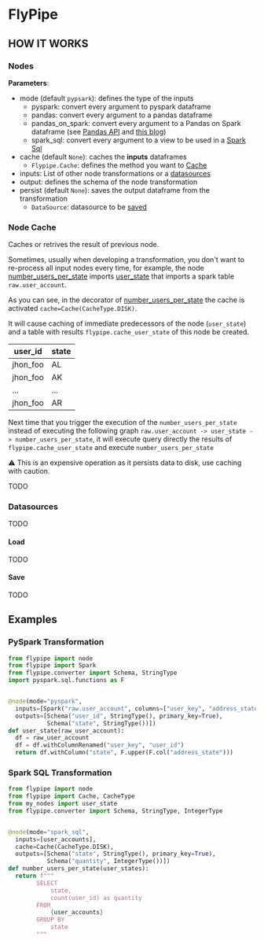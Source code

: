 # FlyPipe

## HOW IT WORKS

### Nodes

**Parameters**:

- mode (default `pypsark`): defines the type of the inputs
   - pyspark: convert every argument to pyspark dataframe
   - pandas: convert every argument to a pandas dataframe
   - pandas_on_spark: convert every argument to a Pandas on Spark dataframe (see [Pandas API](https://spark.apache.org/docs/latest/api/python/user_guide/pandas_on_spark/index.html) and [this blog](https://www.databricks.com/blog/2021/10/04/pandas-api-on-upcoming-apache-spark-3-2.html))
   - spark_sql: convert every argument to a view to be used in a [Spark Sql](#spark-sql-transformation)
- cache (default `None`): caches the **inputs** dataframes
   - `Flypipe.Cache`: defines the method you want to [Cache](#node-cache)
- inputs: List of other node transformations or a [datasources](#datasources)
- output: defines the schema of the node transformation
- persist (default `None`): saves the output dataframe from the transformation
  - `DataSource`: datasource to be [saved](#save)

### Node Cache

Caches or retrives the result of previous node.

Sometimes, usually when developing a transformation, you don't want to re-process all input nodes every 
time, for example, the node [number_users_per_state](#spark-sql-transformation) imports
[user_state](#pyspark-transformation) that imports a spark table `raw.user_account`.

As you can see, in the decorator of [number_users_per_state](#spark-sql-transformation)
the cache is activated `cache=Cache(CacheType.DISK)`.

It will cause caching of immediate predecessors of the node (`user_state`) and a table with results 
`flypipe.cache_user_state` of this node be created.

| user_id | state |
| --- | --- |
| jhon_foo | AL |
| jhon_foo | AK |
| ... | ... |
| jhon_foo | AR |

Next time that you trigger the execution of the `number_users_per_state` instead of executing the following
graph `raw.user_account -> user_state -> number_users_per_state`, it will execute query directly the results of
`flypipe.cache_user_state` and execute `number_users_per_state`

:warning: This is an expensive operation as it persists data to disk, use caching with caution.

TODO

### Datasources

TODO

#### Load

TODO

#### Save

TODO

## Examples

### PySpark Transformation

````python
from flypipe import node
from flypipe import Spark
from flypipe.converter import Schema, StringType
import pyspark.sql.functions as F


@node(mode="pyspark",
  inputs=[Spark("raw.user_account", columns=["user_key", "address_state"])],
  outputs=[Schema("user_id", StringType(), primary_key=True),
           Schema("state", StringType())])
def user_state(raw_user_account):
  df = raw_user_account
  df = df.withColumnRenamed("user_key", "user_id")
  return df.withColumn("state", F.upper(F.col("address_state")))
````

### Spark SQL Transformation

```python
from flypipe import node
from flypipe import Cache, CacheType
from my_nodes import user_state
from flypipe.converter import Schema, StringType, IntegerType


@node(mode="spark_sql",
  inputs=[user_accounts],
  cache=Cache(CacheType.DISK),
  outputs=[Schema("state", StringType(), primary_key=True),
           Schema("quantity", IntegerType())])
def number_users_per_state(user_states):
  return f"""
        SELECT
            state,
            count(user_id) as quantity            
        FROM
            {user_accounts}
        GROUP BY 
            state
        """
```